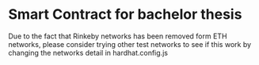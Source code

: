 # Smart Contract for bachelor thesis

Due to the fact that Rinkeby networks has been removed form ETH networks, please consider trying other test networks to see if this work by changing the networks detail in hardhat.config.js
